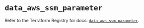 # `data_aws_ssm_parameter`

Refer to the Terraform Registry for docs: [`data_aws_ssm_parameter`](https://registry.terraform.io/providers/hashicorp/aws/4.54.0/docs/data-sources/ssm_parameter).
